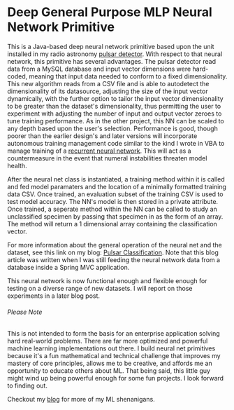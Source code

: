 # Deep General Purpose MLP Neural Network Primitive

This is a Java-based deep neural network primitive based upon the unit installed in my radio astronomy [pulsar detector](https://github.com/gwyche/nn_pulsar_classifier). With respect to that neural network, this primitive has several advantages. The pulsar detector read data from a MySQL database and input vector dimensions were hard-coded, meaning that input data needed to conform to a fixed dimensionality. This new algorithm reads from a CSV file and is able to autodetect the dimensionality of its datasource, adjusting the size of the input vector dynamically, with the further option to tailor the input vector dimensionality to be greater than the dataset's dimensionality, thus permitting the user to experiment with adjusting the number of input and output vector zeroes to tune training performance. As in the other project, this NN can be scaled to any depth based upon the user's selection. Performance is good, though poorer than the earlier design's and later versions will incorporate autonomous training management code similar to the kind I wrote in VBA to manage training of a [recurrent neural network](https://gwyche.wordpress.com/2018/05/10/speech-synthesis-with-a-recurrent-neural-net-precursor/). This will act as a countermeasure in the event that numeral instabilities threaten model health. 

After the neural net class is instantiated, a training method within it is called and fed model paramaters and the location of a minimally formatted training data CSV. Once trained, an evaluation subset of the training CSV is used to test model accuracy. The NN's model is then stored in a private attribute. Once trained, a seperate method within the NN can be called to study an unclassified specimen by passing that specimen in as the form of an array. The method will return a 1 dimensional array containing the classification vector.

For more information about the general operation of the neural net and the dataset, see this link on my blog: [Pulsar Classification](https://gwyche.wordpress.com/2019/08/06/pulsar-classification/). Note that this blog article was written when I was still feeding the neural network data from a database inside a Spring MVC application.

This neural network is now functional enough and flexible enough for testing on a diverse range of new datasets. I will report on those experiments in a later blog post.


###### Please Note

This is not intended to form the basis for an enterprise application solving hard real-world problems. There are far more optimized and powerful machine learning implementations out there. I build neural net primitives because it's a fun mathematical and technical challenge that improves my mastery of core principles, allows me to be creative, and affords me an opportunity to educate others about ML. That being said, this little guy might wind up being powerful enough for some fun projects. I look forward to finding out.

Checkout my [blog](https://gwyche.wordpress.com) for more of my ML shenanigans.

